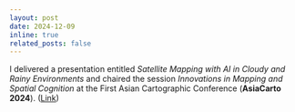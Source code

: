 ```yaml
---
layout: post
date: 2024-12-09
inline: true
related_posts: false
---
```


I delivered a presentation entitled *Satellite Mapping with AI in Cloudy and Rainy Environments* and chaired the session *Innovations in Mapping and Spatial Cognition* at the First Asian Cartographic Conference (**AsiaCarto 2024**). ([Link](https://asiacarto.org/2024/))

